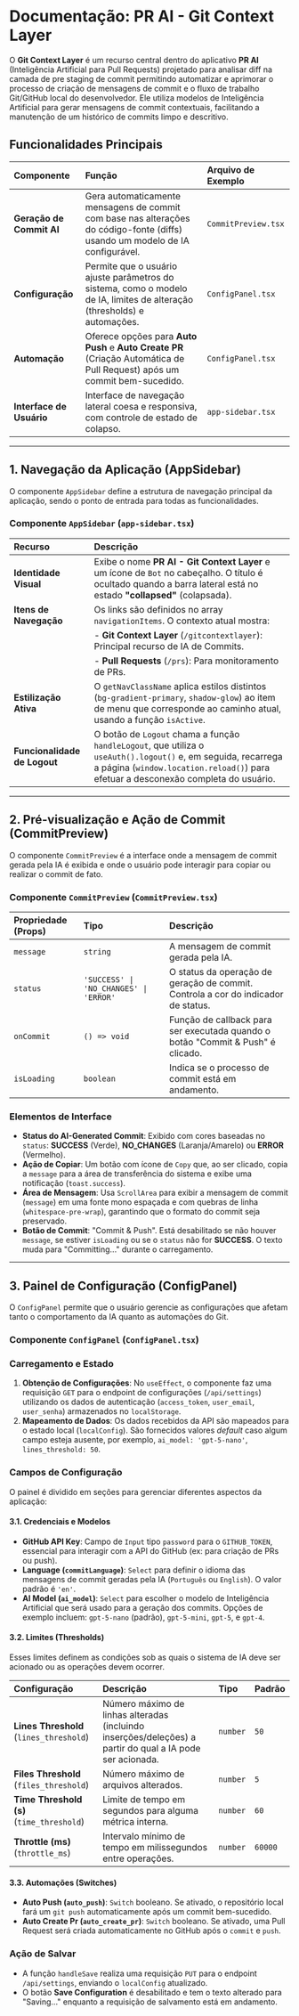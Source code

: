 # Documentação: PR AI - Git Context Layer

O **Git Context Layer** é um recurso central dentro do aplicativo **PR AI** (Inteligência Artificial para Pull Requests) projetado para analisar diff na camada de pre staging de commit permitindo automatizar e aprimorar o processo de criação de mensagens de commit e o fluxo de trabalho Git/GitHub local do desenvolvedor. Ele utiliza modelos de Inteligência Artificial para gerar mensagens de commit contextuais, facilitando a manutenção de um histórico de commits limpo e descritivo.

## Funcionalidades Principais

| Componente | Função | Arquivo de Exemplo |
| :--- | :--- | :--- |
| **Geração de Commit AI** | Gera automaticamente mensagens de commit com base nas alterações do código-fonte (diffs) usando um modelo de IA configurável. | `CommitPreview.tsx` |
| **Configuração** | Permite que o usuário ajuste parâmetros do sistema, como o modelo de IA, limites de alteração (thresholds) e automações. | `ConfigPanel.tsx` |
| **Automação** | Oferece opções para **Auto Push** e **Auto Create PR** (Criação Automática de Pull Request) após um commit bem-sucedido. | `ConfigPanel.tsx` |
| **Interface de Usuário** | Interface de navegação lateral coesa e responsiva, com controle de estado de colapso. | `app-sidebar.tsx` |

---

## 1. Navegação da Aplicação (AppSidebar)

O componente `AppSidebar` define a estrutura de navegação principal da aplicação, sendo o ponto de entrada para todas as funcionalidades.

### Componente `AppSidebar` (`app-sidebar.tsx`)

| Recurso | Descrição |
| :--- | :--- |
| **Identidade Visual** | Exibe o nome **PR AI - Git Context Layer** e um ícone de `Bot` no cabeçalho. O título é ocultado quando a barra lateral está no estado **"collapsed"** (colapsada). |
| **Itens de Navegação** | Os links são definidos no array `navigationItems`. O contexto atual mostra: |
| | - **Git Context Layer** (`/gitcontextlayer`): Principal recurso de IA de Commits. |
| | - **Pull Requests** (`/prs`): Para monitoramento de PRs. |
| **Estilização Ativa** | O `getNavClassName` aplica estilos distintos (`bg-gradient-primary`, `shadow-glow`) ao item de menu que corresponde ao caminho atual, usando a função `isActive`. |
| **Funcionalidade de Logout** | O botão de `Logout` chama a função `handleLogout`, que utiliza o `useAuth().logout()` e, em seguida, recarrega a página (`window.location.reload()`) para efetuar a desconexão completa do usuário. |

---

## 2. Pré-visualização e Ação de Commit (CommitPreview)

O componente `CommitPreview` é a interface onde a mensagem de commit gerada pela IA é exibida e onde o usuário pode interagir para copiar ou realizar o commit de fato.

### Componente `CommitPreview` (`CommitPreview.tsx`)

| Propriedade (Props) | Tipo | Descrição |
| :--- | :--- | :--- |
| `message` | `string` | A mensagem de commit gerada pela IA. |
| `status` | `'SUCCESS' \| 'NO_CHANGES' \| 'ERROR'` | O status da operação de geração de commit. Controla a cor do indicador de status. |
| `onCommit` | `() => void` | Função de callback para ser executada quando o botão "Commit & Push" é clicado. |
| `isLoading` | `boolean` | Indica se o processo de commit está em andamento. |

### Elementos de Interface

* **Status do AI-Generated Commit**: Exibido com cores baseadas no `status`: **SUCCESS** (Verde), **NO\_CHANGES** (Laranja/Amarelo) ou **ERROR** (Vermelho).
* **Ação de Copiar**: Um botão com ícone de `Copy` que, ao ser clicado, copia a `message` para a área de transferência do sistema e exibe uma notificação (`toast.success`).
* **Área de Mensagem**: Usa `ScrollArea` para exibir a mensagem de commit (`message`) em uma fonte mono espaçada e com quebras de linha (`whitespace-pre-wrap`), garantindo que o formato do commit seja preservado.
* **Botão de Commit**: "Commit & Push". Está desabilitado se não houver `message`, se estiver `isLoading` ou se o `status` não for **SUCCESS**. O texto muda para "Committing..." durante o carregamento.

---

## 3. Painel de Configuração (ConfigPanel)

O `ConfigPanel` permite que o usuário gerencie as configurações que afetam tanto o comportamento da IA quanto as automações do Git.

### Componente `ConfigPanel` (`ConfigPanel.tsx`)

### Carregamento e Estado

1.  **Obtenção de Configurações**: No `useEffect`, o componente faz uma requisição `GET` para o endpoint de configurações (`/api/settings`) utilizando os dados de autenticação (`access_token`, `user_email`, `user_senha`) armazenados no `localStorage`.
2.  **Mapeamento de Dados**: Os dados recebidos da API são mapeados para o estado local (`localConfig`). São fornecidos valores *default* caso algum campo esteja ausente, por exemplo, `ai_model: 'gpt-5-nano'`, `lines_threshold: 50`.

### Campos de Configuração

O painel é dividido em seções para gerenciar diferentes aspectos da aplicação:

#### 3.1. Credenciais e Modelos
* **GitHub API Key**: Campo de `Input` tipo `password` para o `GITHUB_TOKEN`, essencial para interagir com a API do GitHub (ex: para criação de PRs ou push).
* **Language (`commitLanguage`)**: `Select` para definir o idioma das mensagens de commit geradas pela IA (`Português` ou `English`). O valor padrão é `'en'`.
* **AI Model (`ai_model`)**: `Select` para escolher o modelo de Inteligência Artificial que será usado para a geração dos commits. Opções de exemplo incluem: `gpt-5-nano` (padrão), `gpt-5-mini`, `gpt-5`, e `gpt-4`.

#### 3.2. Limites (Thresholds)

Esses limites definem as condições sob as quais o sistema de IA deve ser acionado ou as operações devem ocorrer.

| Configuração | Descrição | Tipo | Padrão |
| :--- | :--- | :--- | :--- |
| **Lines Threshold** (`lines_threshold`) | Número máximo de linhas alteradas (incluindo inserções/deleções) a partir do qual a IA pode ser acionada. | `number` | `50` |
| **Files Threshold** (`files_threshold`) | Número máximo de arquivos alterados. | `number` | `5` |
| **Time Threshold (s)** (`time_threshold`) | Limite de tempo em segundos para alguma métrica interna. | `number` | `60` |
| **Throttle (ms)** (`throttle_ms`) | Intervalo mínimo de tempo em milissegundos entre operações. | `number` | `60000` |

#### 3.3. Automações (Switches)

* **Auto Push (`auto_push`)**: `Switch` booleano. Se ativado, o repositório local fará um `git push` automaticamente após um commit bem-sucedido.
* **Auto Create Pr (`auto_create_pr`)**: `Switch` booleano. Se ativado, uma Pull Request será criada automaticamente no GitHub após o `commit` e `push`.

### Ação de Salvar

* A função `handleSave` realiza uma requisição `PUT` para o endpoint `/api/settings`, enviando o `localConfig` atualizado.
* O botão **Save Configuration** é desabilitado e tem o texto alterado para "Saving..." enquanto a requisição de salvamento está em andamento.